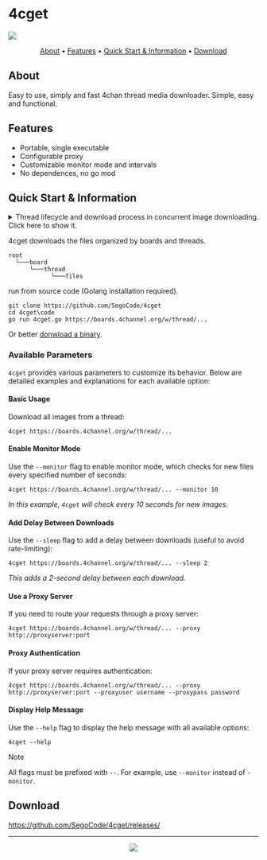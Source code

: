 # 4cget
<img  src="https://raw.githubusercontent.com/SegoCode/4cget/main/media/demo1.3.gif">

<p align="center">
  <a href="#about">About</a> •
  <a href="#features">Features</a> •
  <a href="#quick-start--information">Quick Start & Information</a> •
  <a href="#download">Download</a> 
</p>

## About
Easy to use, simply and fast 4chan thread media downloader. Simple, easy and functional.

## Features

- Portable, single executable
- Configurable proxy
- Customizable monitor mode and intervals
- No dependences, no go mod

## Quick Start & Information

<details>
  <summary>Thread lifecycle and download process in concurrent image downloading. Click here to show it.</summary> 
  <p align="center"><img src="https://raw.githubusercontent.com/SegoCode/4cget/main/media/diagram.png"></p>
</details>

4cget downloads the files organized by boards and threads.

```shell
root
  └───board
      └───thread
            └───files
```

run from source code (Golang installation required).

```shell
git clone https://github.com/SegoCode/4cget
cd 4cget\code
go run 4cget.go https://boards.4channel.org/w/thread/...
```
Or better [donwload a binary](https://github.com/SegoCode/4cget/releases).

### Available Parameters

`4cget` provides various parameters to customize its behavior. Below are detailed examples and explanations for each available option:

#### Basic Usage

Download all images from a thread:

```shell
4cget https://boards.4channel.org/w/thread/...
```

#### Enable Monitor Mode

Use the `--monitor` flag to enable monitor mode, which checks for new files every specified number of seconds:

```shell
4cget https://boards.4channel.org/w/thread/... --monitor 10
```

*In this example, `4cget` will check every 10 seconds for new images.*

####  Add Delay Between Downloads

Use the `--sleep` flag to add a delay between downloads (useful to avoid rate-limiting):

```shell
4cget https://boards.4channel.org/w/thread/... --sleep 2
```

*This adds a 2-second delay between each download.*

#### Use a Proxy Server

If you need to route your requests through a proxy server:

```shell
4cget https://boards.4channel.org/w/thread/... --proxy http://proxyserver:port
```

#### Proxy Authentication

If your proxy server requires authentication:

```shell
4cget https://boards.4channel.org/w/thread/... --proxy http://proxyserver:port --proxyuser username --proxypass password
```

#### Display Help Message

Use the `--help` flag to display the help message with all available options:

```shell
4cget --help
```

> [!NOTE]
> All flags must be prefixed with `--`. For example, use `--monitor` instead of `-monitor`.


## Download

https://github.com/SegoCode/4cget/releases/

---
<p align="center"><a href="https://github.com/SegoCode/4cget/graphs/contributors">
  <img src="https://contrib.rocks/image?repo=SegoCode/4cget" />
</a></p>

